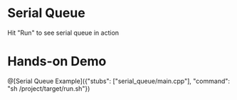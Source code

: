 # Serial Queue

Hit "Run" to see serial queue in action

# Hands-on Demo

@[Serial Queue Example]({"stubs": ["serial_queue/main.cpp"], "command": "sh /project/target/run.sh"})
